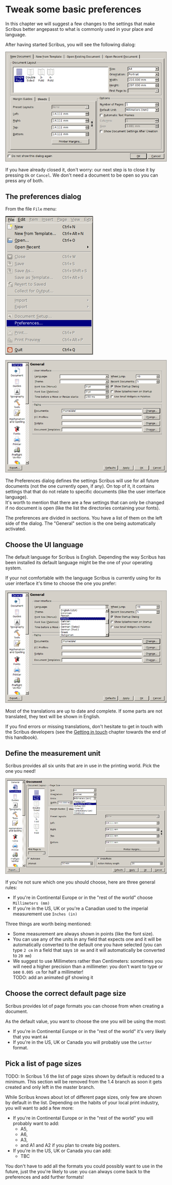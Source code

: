 # Tweak some basic preferences

In this chapter we will suggest a few changes to the settings that make Scribus better angepasst to  what is commonly used in your place and language.

After having started Scribus, you will see the following dialog:

![Close the "New Document" default dialog.](images/boot-file-new.png)

If you have already closed it, don't worry: our next step is to close it by pressing `Ok` or `Cancel`. We don't need a document to be open so you can press any of both.

## The preferences dialog

From the file `File` menu:

![Use the menu to Open the Preferences dialog.](images/menu-file-preferences.png)


![The Preferences dialog.](images/dialog-preferences.png)

The Preferences dialog defines the settings Scribus will use for all future documents (not the one currently open, if any). On top of it, it contains settings that that do not relate to specific documents (like the user interface language).  
It's worth to mention that there are a few settings that can only be changed if no document is open (like the list the directories containing your fonts).

The preferences are divided in sections. You have a list of them on the left side of the dialog. The "General" section is the one being automatically activated.

## Choose the UI language

The default language for Scribus is English. Depending the way Scribus has been installed its default language might be the one of your operating system.

If your not comfortable with the language Scribus is currently using for its user interface it's time to choose the one you prefer:

![Selecting the language for the user interface.](images/dialog-preferences-language.png)

Most of the translations are up to date and complete. If some parts are not translated, they text will be shown in English.

If you find errors or missing translations, don't hesitate to get in touch with the Scribus developers (see the [Getting in touch]() chapter towards the end of this handbook).

## Define the measurement unit

Scribus provides all six units that are in use in the printing world. Pick the one you need!

![Selecting the unit for the measurements.](images/dialog-preferences-units.png)

If you're not sure which one you should choose, here are three general rules:

- If you're in Continental Europe or in the "rest of the world" choose `Millimeters (mm)`
- If you're in the US, UK or you're a Canadian used to the imperial measurement use `Inches (in)`

Three things are worth being mentioned:

- Some measurement are always shown in points (like the font size).
- You can use any of the units in any field that expects one and it will be automatically converted to the default one you have selected (you can type `2 cm` in a field that says `10 mm` and it will automatically be converted to `20 mm`)
- We suggest to use Millimeters rather than Centimeters: sometimes you will need a higher precision than a millimeter: you don't want to type or see `0.005 cm` for half a millimeter!  
  TODO: add an animated gif showing it

## Choose the correct default page size

Scribus provides lot of page formats you can choose from when creating a document.

As the default value, you want to choose the one you will be using the most:

- If you're in Continental Europe or in the "rest of the world" it's very likely that you want `A4`
- If you're in the US, UK or Canada you will probably use the `Letter` format.

## Pick a list of page sizes

TODO: In Scribus 1.6 the list of page sizes shown by default is reduced to a minimum. This section will be removed from the 1.4 branch as soon it gets created and only left in the master branch.

While Scribus knows about lot of different page sizes, only few are shown by default in the list. Depending on the habits of your local print industry, you will want to add a few more:

- If you're in Continental Europe or in the "rest of the world" you will probably want to add:
  - A5,
  - A6,
  - A3,
  - and A1 and A2 if you plan to create big posters.
- If you're in the US, UK or Canada you can add:
  - TBC

You don't have to add all the formats you could possibly want to use in the future, just the you're likely to use: you can always come back to the preferences and add further formats!
